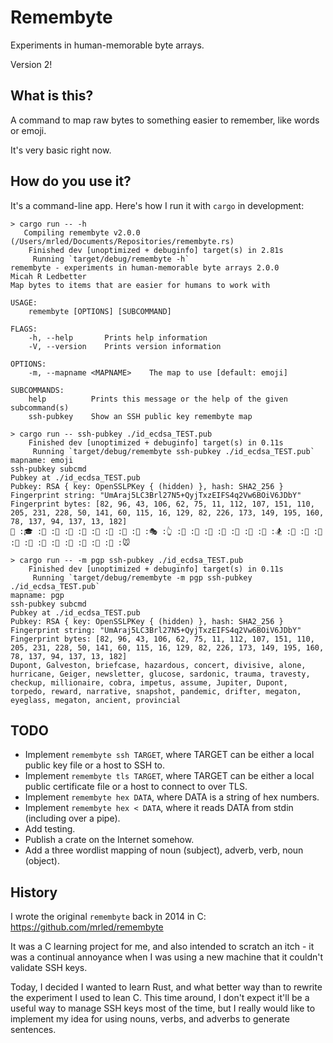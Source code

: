 # Remembyte

Experiments in human-memorable byte arrays.

Version 2!

## What is this?

A command to map raw bytes to something easier to remember, like words or emoji.

It's very basic right now.

## How do you use it?

It's a command-line app. Here's how I run it with `cargo` in development:

```
> cargo run -- -h
   Compiling remembyte v2.0.0 (/Users/mrled/Documents/Repositories/remembyte.rs)
    Finished dev [unoptimized + debuginfo] target(s) in 2.81s
     Running `target/debug/remembyte -h`
remembyte - experiments in human-memorable byte arrays 2.0.0
Micah R Ledbetter
Map bytes to items that are easier for humans to work with

USAGE:
    remembyte [OPTIONS] [SUBCOMMAND]

FLAGS:
    -h, --help       Prints help information
    -V, --version    Prints version information

OPTIONS:
    -m, --mapname <MAPNAME>    The map to use [default: emoji]

SUBCOMMANDS:
    help          Prints this message or the help of the given subcommand(s)
    ssh-pubkey    Show an SSH public key remembyte map

> cargo run -- ssh-pubkey ./id_ecdsa_TEST.pub
    Finished dev [unoptimized + debuginfo] target(s) in 0.11s
     Running `target/debug/remembyte ssh-pubkey ./id_ecdsa_TEST.pub`
mapname: emoji
ssh-pubkey subcmd
Pubkey at ./id_ecdsa_TEST.pub
Pubkey: RSA { key: OpenSSLPKey { (hidden) }, hash: SHA2_256 }
Fingerprint string: "UmAraj5LC3Brl27N5+QyjTxzEIFS4q2Vw6BOiV6JDbY"
Fingerprint bytes: [82, 96, 43, 106, 62, 75, 11, 112, 107, 151, 110, 205, 231, 228, 50, 141, 60, 115, 16, 129, 82, 226, 173, 149, 195, 160, 78, 137, 94, 137, 13, 182]
🎁 :🎓 :🍔 :🎩 :🍪 :🍷 :🌳 :🎯 :🎪 :🐎 :🎭 :👆 :👠 :👝 :🍞 :🐄 :🍨 :🎲 :🌹 :🏂 :🎁 :👛 :🐤 :🐌 :🐺 :🐗 :🍺 :🐀 :🎏 :🐀 :🌵 :🐭

> cargo run -- -m pgp ssh-pubkey ./id_ecdsa_TEST.pub
    Finished dev [unoptimized + debuginfo] target(s) in 0.11s
     Running `target/debug/remembyte -m pgp ssh-pubkey ./id_ecdsa_TEST.pub`
mapname: pgp
ssh-pubkey subcmd
Pubkey at ./id_ecdsa_TEST.pub
Pubkey: RSA { key: OpenSSLPKey { (hidden) }, hash: SHA2_256 }
Fingerprint string: "UmAraj5LC3Brl27N5+QyjTxzEIFS4q2Vw6BOiV6JDbY"
Fingerprint bytes: [82, 96, 43, 106, 62, 75, 11, 112, 107, 151, 110, 205, 231, 228, 50, 141, 60, 115, 16, 129, 82, 226, 173, 149, 195, 160, 78, 137, 94, 137, 13, 182]
Dupont, Galveston, briefcase, hazardous, concert, divisive, alone, hurricane, Geiger, newsletter, glucose, sardonic, trauma, travesty, checkup, millionaire, cobra, impetus, assume, Jupiter, Dupont, torpedo, reward, narrative, snapshot, pandemic, drifter, megaton, eyeglass, megaton, ancient, provincial
```

## TODO

- Implement `remembyte ssh TARGET`, where TARGET can be either a local public key file or a host to SSH to.
- Implement `remembyte tls TARGET`, where TARGET can be either a local public certificate file or a host to connect to over TLS.
- Implement `remembyte hex DATA`, where DATA is a string of hex numbers.
- Implement `remembyte hex < DATA`, where it reads DATA from stdin (including over a pipe).
- Add testing.
- Publish a crate on the Internet somehow.
- Add a three wordlist mapping of noun (subject), adverb, verb, noun (object).

## History

I wrote the original `remembyte` back in 2014 in C: <https://github.com/mrled/remembyte>

It was a C learning project for me, and also intended to scratch an itch - it was a continual annoyance when I was using a new machine that it couldn't validate SSH keys.

Today, I decided I wanted to learn Rust, and what better way than to rewrite the experiment I used to lean C. This time around, I don't expect it'll be a useful way to manage SSH keys most of the time, but I really would like to implement my idea for using nouns, verbs, and adverbs to generate sentences.
